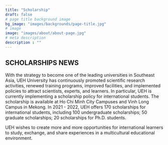```yaml
---
title: "Scholarship"
draft: false
# page title background image
bg_image: "images/backgrounds/page-title.jpg"
# image
image: "images/about/about-page.jpg"
# meta description
description : ""
---
```


## SCHOLARSHIPS NEWS

With the strategy to become one of the leading universities in Southeast Asia, UEH University has continuously promoted scientific research activities, renewed training programs, improved facilities, and implemented policies to attract scientists, experts, and learners. In particular, UEH is currently implementing a scholarship policy for international students. The scholarship is available at Ho Chi Minh City Campuses and Vinh Long Campus in Mekong.
In 2021 - 2022, UEH offers 170 scholarships for international students, including 100 undergraduate scholarships; 50 graduate scholarships; 20 scholarships for Ph.D. students.

UEH wishes to create more and more opportunities for international learners to study, exchange, and share experiences in a multicultural educational environment.